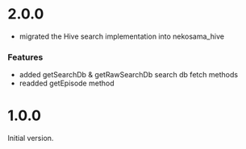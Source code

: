 
# 2.0.0

- migrated the Hive search implementation into nekosama_hive

### Features
- added getSearchDb & getRawSearchDb search db fetch methods
- readded getEpisode method


# 1.0.0

Initial version.
